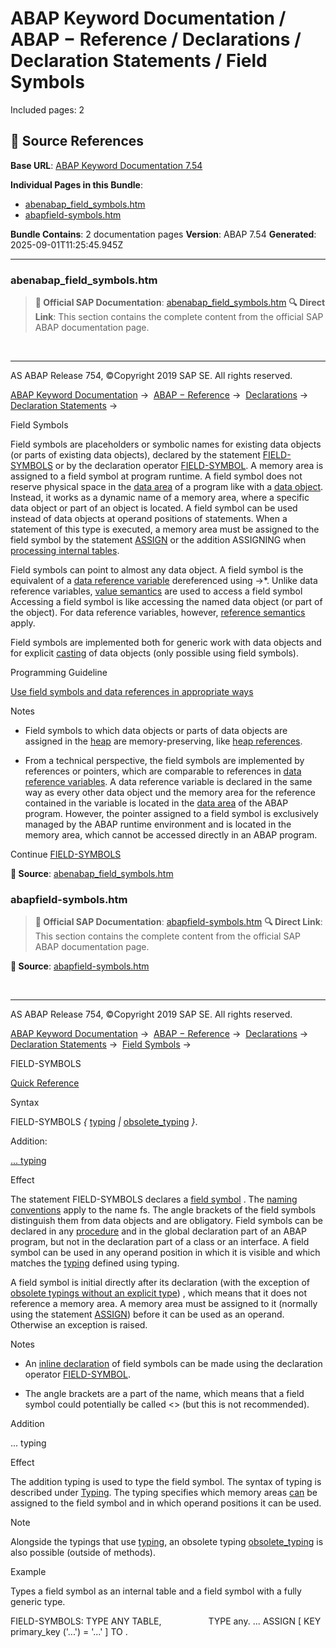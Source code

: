 # ABAP Keyword Documentation / ABAP − Reference / Declarations / Declaration Statements / Field Symbols

Included pages: 2



## 🔗 Source References

**Base URL**: [ABAP Keyword Documentation 7.54](https://help.sap.com/doc/abapdocu_754_index_htm/7.54/en-US/index.htm)

**Individual Pages in this Bundle**:
- [abenabap_field_symbols.htm](https://help.sap.com/doc/abapdocu_754_index_htm/7.54/en-US/abenabap_field_symbols.htm)
- [abapfield-symbols.htm](https://help.sap.com/doc/abapdocu_754_index_htm/7.54/en-US/abapfield-symbols.htm)

**Bundle Contains**: 2 documentation pages
**Version**: ABAP 7.54
**Generated**: 2025-09-01T11:25:45.945Z

---

### abenabap_field_symbols.htm

> **📖 Official SAP Documentation**: [abenabap_field_symbols.htm](https://help.sap.com/doc/abapdocu_754_index_htm/7.54/en-US/abenabap_field_symbols.htm)
> **🔍 Direct Link**: This section contains the complete content from the official SAP ABAP documentation page.


  

* * *

AS ABAP Release 754, ©Copyright 2019 SAP SE. All rights reserved.

[ABAP Keyword Documentation](javascript:call_link\('abenabap.htm'\)) →  [ABAP − Reference](javascript:call_link\('abenabap_reference.htm'\)) →  [Declarations](javascript:call_link\('abendeclarations.htm'\)) →  [Declaration Statements](javascript:call_link\('abenabap_declarations.htm'\)) → 

Field Symbols

Field symbols are placeholders or symbolic names for existing data objects (or parts of existing data objects), declared by the statement [FIELD-SYMBOLS](javascript:call_link\('abapfield-symbols.htm'\)) or by the declaration operator [FIELD-SYMBOL](javascript:call_link\('abenfield-symbol_inline.htm'\)). A memory area is assigned to a field symbol at program runtime. A field symbol does not reserve physical space in the [data area](javascript:call_link\('abendata_area_glosry.htm'\) "Glossary Entry") of a program like with a [data object](javascript:call_link\('abendata_object_glosry.htm'\) "Glossary Entry"). Instead, it works as a dynamic name of a memory area, where a specific data object or part of an object is located. A field symbol can be used instead of data objects at operand positions of statements. When a statement of this type is executed, a memory area must be assigned to the field symbol by the statement [ASSIGN](javascript:call_link\('abapassign.htm'\)) or the addition ASSIGNING when [processing internal tables](javascript:call_link\('abentable_processing_statements.htm'\)).

Field symbols can point to almost any data object. A field symbol is the equivalent of a [data reference variable](javascript:call_link\('abendata_reference_variable_glosry.htm'\) "Glossary Entry") dereferenced using \->\*. Unlike data reference variables, [value semantics](javascript:call_link\('abenvalue_semantics_glosry.htm'\) "Glossary Entry") are used to access a field symbol Accessing a field symbol is like accessing the named data object (or part of the object). For data reference variables, however, [reference semantics](javascript:call_link\('abenreference_semantics_glosry.htm'\) "Glossary Entry") apply.

Field symbols are implemented both for generic work with data objects and for explicit [casting](javascript:call_link\('abencast_casting_glosry.htm'\) "Glossary Entry") of data objects (only possible using field symbols).

Programming Guideline

[Use field symbols and data references in appropriate ways](javascript:call_link\('abendyn_access_data_obj_guidl.htm'\) "Guideline")

Notes

-   Field symbols to which data objects or parts of data objects are assigned in the [heap](javascript:call_link\('abenheap_glosry.htm'\) "Glossary Entry") are memory-preserving, like [heap references](javascript:call_link\('abenheap_reference_glosry.htm'\) "Glossary Entry").

-   From a technical perspective, the field symbols are implemented by references or pointers, which are comparable to references in [data reference variables](javascript:call_link\('abendata_reference_variable_glosry.htm'\) "Glossary Entry"). A data reference variable is declared in the same way as every other data object und the memory area for the reference contained in the variable is located in the [data area](javascript:call_link\('abendata_area_glosry.htm'\) "Glossary Entry") of the ABAP program. However, the pointer assigned to a field symbol is exclusively managed by the ABAP runtime environment and is located in the memory area, which cannot be accessed directly in an ABAP program.

Continue
[FIELD-SYMBOLS](javascript:call_link\('abapfield-symbols.htm'\))



**📖 Source**: [abenabap_field_symbols.htm](https://help.sap.com/doc/abapdocu_754_index_htm/7.54/en-US/abenabap_field_symbols.htm)

### abapfield-symbols.htm

> **📖 Official SAP Documentation**: [abapfield-symbols.htm](https://help.sap.com/doc/abapdocu_754_index_htm/7.54/en-US/abapfield-symbols.htm)
> **🔍 Direct Link**: This section contains the complete content from the official SAP ABAP documentation page.


**📖 Source**: [abapfield-symbols.htm](https://help.sap.com/doc/abapdocu_754_index_htm/7.54/en-US/abapfield-symbols.htm)


  

* * *

AS ABAP Release 754, ©Copyright 2019 SAP SE. All rights reserved.

[ABAP Keyword Documentation](javascript:call_link\('abenabap.htm'\)) →  [ABAP − Reference](javascript:call_link\('abenabap_reference.htm'\)) →  [Declarations](javascript:call_link\('abendeclarations.htm'\)) →  [Declaration Statements](javascript:call_link\('abenabap_declarations.htm'\)) →  [Field Symbols](javascript:call_link\('abenabap_field_symbols.htm'\)) → 

FIELD-SYMBOLS

[Quick Reference](javascript:call_link\('abapfield-symbols_shortref.htm'\))

Syntax

FIELD-SYMBOLS <fs> *{* [typing](javascript:call_link\('abentyping_syntax.htm'\)) *|* [obsolete\_typing](javascript:call_link\('abapfield-symbols_obsolete_typing.htm'\)) *}*.

Addition:

[... typing](#!ABAP_ONE_ADD@1@)

Effect

The statement FIELD-SYMBOLS declares a [field symbol](javascript:call_link\('abenfield_symbol_glosry.htm'\) "Glossary Entry") <fs>. The [naming conventions](javascript:call_link\('abennaming_conventions.htm'\)) apply to the name fs. The angle brackets of the field symbols distinguish them from data objects and are obligatory. Field symbols can be declared in any [procedure](javascript:call_link\('abenprocedure_glosry.htm'\) "Glossary Entry") and in the global declaration part of an ABAP program, but not in the declaration part of a class or an interface. A field symbol can be used in any operand position in which it is visible and which matches the [typing](javascript:call_link\('abentyping.htm'\)) defined using typing.

A field symbol is initial directly after its declaration (with the exception of [obsolete typings without an explicit type](javascript:call_link\('abapfield-symbols_obsolete_typing.htm'\))) , which means that it does not reference a memory area. A memory area must be assigned to it (normally using the statement [ASSIGN](javascript:call_link\('abapassign.htm'\))) before it can be used as an operand. Otherwise an exception is raised.

Notes

-   An [inline declaration](javascript:call_link\('abeninline_declaration_glosry.htm'\) "Glossary Entry") of field symbols can be made using the declaration operator [FIELD-SYMBOL](javascript:call_link\('abenfield-symbol_inline.htm'\)).
    
-   The angle brackets are a part of the name, which means that a field symbol could potentially be called <> (but this is not recommended).
    

Addition

... typing

Effect

The addition typing is used to type the field symbol. The syntax of typing is described under [Typing](javascript:call_link\('abentyping_syntax.htm'\)). The typing specifies which memory areas [can](javascript:call_link\('abentyping_check_general.htm'\)) be assigned to the field symbol and in which operand positions it can be used.

Note

Alongside the typings that use [typing](javascript:call_link\('abentyping_syntax.htm'\)), an obsolete typing [obsolete\_typing](javascript:call_link\('abapfield-symbols_obsolete_typing.htm'\)) is also possible (outside of methods).

Example

Types a field symbol <itab> as an internal table and a field symbol <wa> with a fully generic type.

FIELD-SYMBOLS: <itab> TYPE ANY TABLE,
               <wa>   TYPE any.
...
ASSIGN <itab>\[ KEY primary\_key ('...') = '...' \] TO <wa>.
